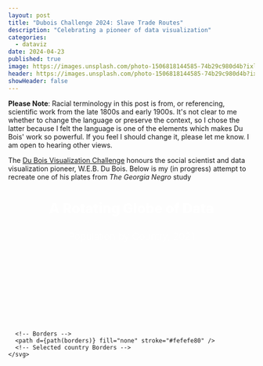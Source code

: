 ```yaml
---
layout: post
title: "Dubois Challenge 2024: Slave Trade Routes"
description: "Celebrating a pioneer of data visualization"
categories:
  - dataviz
date: 2024-04-23
published: true
image: https://images.unsplash.com/photo-1506818144585-74b29c980d4b?ixlib=rb-4.0.3&ixid=M3wxMjA3fDB8MHxwaG90by1wYWdlfHx8fGVufDB8fHx8fA%3D%3D&auto=format&fit=crop&w=1740&q=80
header: https://images.unsplash.com/photo-1506818144585-74b29c980d4b?ixlib=rb-4.0.3&ixid=M3wxMjA3fDB8MHxwaG90by1wYWdlfHx8fGVufDB8fHx8fA%3D%3D&auto=format&fit=crop&w=1740&q=80
showHeader: false
---
```


**Please Note**: Racial terminology in this post is from, or referencing, scientific work from the late 1800s and early 1900s. It's not clear to me whether to change the language or preserve the context, so I chose the latter because I felt the language is one of the elements which makes Du Bois' work so powerful. If you feel I should change it, please let me know. I am open to hearing other views.

The [Du Bois Visualization Challenge](https://www.datavisualizationsociety.org/news/2024/2/2/advance-your-data-viz-skills-with-the-weekly-2024-du-bois-visualization-challenge) honours the social scientist and data visualization pioneer, W.E.B. Du Bois.
Below is my (in progress) attempt to recreate one of his plates from _The Georgia Negro_ study

<script>
    import world from "$lib/data/110m.json";
  import * as topojson from "topojson-client";

  let countries = topojson.feature(world, world.objects.countries).features;

  let borders = topojson.mesh(
    world,
    world.objects.countries,
    (a, b) => a !== b
  );

  let outline = topojson.mesh(
    world,
    world.objects.countries,
    (a, b) => a === b
  );


  import { geoOrthographic, geoPath, geoCentroid, geoEqualEarth, geoEquirectangular, geoMercator, geoStereographic } from "d3-geo";
  //import { geoBaker } from "d3-geo-projection";
  import { scaleLinear } from "d3-scale";
  import { max } from "d3-array";
  import { timer } from "d3-timer";

  let width = 600;
  $: height = width/2;

  // Projection function
  $: projection = geoEquirectangular()
    //.scale(height * .35) // geoEqualEarth
    //.rotate([25, -10, -0]) // geoEqualEarth
    .scale(height * .3) // geoEquirectangular
    .rotate([30, 0, 0]) // geoEquirectangular
    //.scale(height * .3) // geoMercator
    //.rotate([30, -0, -10]) // geoMercator
    .translate([width / 2, height / 2]); // Where the projection is centered

  // Path generator
  $: path = geoPath().projection(projection);

  let tooltipData;

  import Globe from "./Globe.svelte";
  import Clip from "./Clip.svelte";
</script>

<div class="chart-container" bind:clientWidth={width}>
  <h1>A Rotating Globe of Data</h1>
  <h2>Population by Country, 2021</h2>
    <svg {width} {height} >
      <!-- Globe -->
      <!-- svelte-ignore a11y-click-events-have-key-events --->
      <Globe cx={width*.25} {height} radius={height/2} {tooltipData} />
      <Globe cx={width*.75} {height} radius={height/2} {tooltipData} />
      <!-- Countries -->
      {#each countries as country}
        <!-- svelte-ignore a11y-click-events-have-key-events --->
        <path
          d={path(country)}
          stroke="none"
          on:click={() => {
            tooltipData = country;
          }}
          on:focus={() => {
            tooltipData = country;
          }}
          tabIndex="0"
        />
      {/each}
  
      <!-- Borders -->
      <path d={path(borders)} fill="none" stroke="#fefefe80" />
      <!-- Selected country Borders -->
    </svg>
  
</div>

<style>
  .chart-container {
    max-width: 968px;
    margin: 0 auto;
  }

  svg {
    overflow: visible;
  }


  path {
    cursor: pointer;
  }

  path:focus {
    outline: none;
  }

  h1,
  h2 {
    color: white;
    text-align: center;
  }

  h1 {
    font-size: 1.75rem;
    font-weight: 800;
    margin-bottom: 0.3rem;
  }

  h2 {
    font-size: 1.25rem;
    font-weight: 200;
    margin-bottom: 1rem;
  }
  
</style>